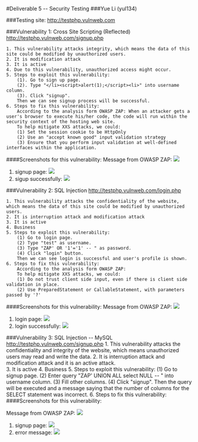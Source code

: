 #Deliverable 5 -- Security Testing
###Yue Li (yul134)

###Testing site: http://testphp.vulnweb.com

###Vulnerability 1: Cross Site Scripting (Reflected) http://testphp.vulnweb.com/signup.php

	1. This vulnerability attacks integrity, which means the data of this site could be modified by unauthorized users.
	2. It is modification attack
	3. It is active
	4. Due to this vulnerability, unauthorized access might occur.
	5. Steps to exploit this vulnerability:
		(1). Go to sign up page.
		(2). Type "</li><script>alert(1);</script><li>" into username column.
		(3). Click "signup".
		Then we can see signup process will be successful.
	6. Steps to fix this vulnerability: 
		According to the analysis form OWASP ZAP: When an attacker gets a user's browser to execute his/her code, the code will run within the security context of the hosting web site. 
		To help mitigate XXS attacks, we could:
	    (1) Set the session cookie to be HttpOnly
	    (2) Use an "accept known good" input validation strategy
	    (3) Ensure that you perform input validation at well-defined interfaces within the application.
	
####Screenshots for this vulnerability:
Message from OWASP ZAP: <img src = "1_3.png">

1. signup page: <img src = "1_1.png">
2. sigup successfully: <img src = "1_2.png">
	
	
###Vulnerability 2: SQL Injection http://testphp.vulnweb.com/login.php

	1. This vulnerability attacks the confidentiality of the website, which means the data of this site could be modified by unauthorized users.
	2. It is interruption attack and modification attack
	3. It is active
	4. Business
	5. Steps to exploit this vulnerability:
		(1) Go to login page.
		(2) Type "test" as username.
		(3) Type "ZAP' OR '1'='1' -- " as password.
		(4) Click "login" button.
		Then we can see login is successful and user's profile is shown.
	6. Steps to fix this vulnerability:
		According to the analysis form OWASP ZAP: 
		To help mitigate XXS attacks, we could:
		(1) Do not trust client side input, even if there is client side validation in place.  
		(2) Use PreparedStatement or CallableStatement, with parameters passed by '?'


####Screenshots for this vulnerability:
Message from OWASP ZAP: <img src = "2_3.png">

1. login page: <img src = "2_1.png">
2. login successfully: <img src = "2_2.png">

###Vulnerability 3: SQL Injection -- MySQL http://testphp.vulnweb.com/signup.php
	1. This vulnerability attacks the confidentiality and integrity of the website, which means unauthorized users may read and write the data.
	2. It is interruption attack and modification attack and it is an active attack. 	
	3. It is active
	4. Business
	5. Steps to exploit this vulnerability:
		(1) Go to signup page.
		(2) Enter query "ZAP' UNION ALL select NULL -- " into username column.
		(3) Fill other columns.
		(4) Click "signup".
		Then the query will be executed and a message saying that the number of columns for the SELECT statement was incorrect.
	6. Steps to fix this vulnerability: 
####Screenshots for this vulnerability:

Message from OWASP ZAP: <img src = "3_3.png">

1. signup page: <img src = "3_1.png">
2. error message: <img src = "3_2.png">

